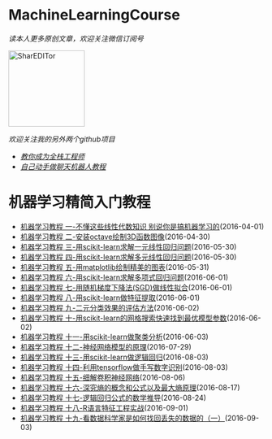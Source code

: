 MachineLearningCourse
==============
_读本人更多原创文章，欢迎关注微信订阅号_

<img src="https://github.com/warmheartli/MachineLearningCourse/blob/master/weixinpub.jpg" width = "150" height = "150" alt="SharEDITor" />

_欢迎关注我的另外两个github项目_
 * [_教你成为全栈工程师_](https://github.com/warmheartli/FullStackDeveloperCourse)
 * [_自己动手做聊天机器人教程_](https://github.com/warmheartli/ChatBotCourse)

机器学习精简入门教程
==============
 * [机器学习教程 一-不懂这些线性代数知识 别说你是搞机器学习的](http://www.shareditor.com/blogshow/?blogId=1)(2016-04-01)
 * [机器学习教程 二-安装octave绘制3D函数图像](http://www.shareditor.com/blogshow/?blogId=28)(2016-04-30)
 * [机器学习教程 三-用scikit-learn求解一元线性回归问题](http://www.shareditor.com/blogshow/?blogId=53)(2016-05-30)
 * [机器学习教程 四-用scikit-learn求解多元线性回归问题](http://www.shareditor.com/blogshow/?blogId=54)(2016-05-30)
 * [机器学习教程 五-用matplotlib绘制精美的图表](http://www.shareditor.com/blogshow/?blogId=55)(2016-05-31)
 * [机器学习教程 六-用scikit-learn求解多项式回归问题](http://www.shareditor.com/blogshow/?blogId=56)(2016-06-01)
 * [机器学习教程 七-用随机梯度下降法(SGD)做线性拟合](http://www.shareditor.com/blogshow/?blogId=57)(2016-06-01)
 * [机器学习教程 八-用scikit-learn做特征提取](http://www.shareditor.com/blogshow/?blogId=58)(2016-06-01)
 * [机器学习教程 九-二元分类效果的评估方法](http://www.shareditor.com/blogshow/?blogId=59)(2016-06-02)
 * [机器学习教程 十-用scikit-learn的网格搜索快速找到最优模型参数](http://www.shareditor.com/blogshow/?blogId=60)(2016-06-02)
 * [机器学习教程 十一-用scikit-learn做聚类分析](http://www.shareditor.com/blogshow/?blogId=61)(2016-06-03)
 * [机器学习教程 十二-神经网络模型的原理](http://www.shareditor.com/blogshow/?blogId=91)(2016-07-29)
 * [机器学习教程 十三-用scikit-learn做逻辑回归](http://www.shareditor.com/blogshow/?blogId=93)(2016-08-03)
 * [机器学习教程 十四-利用tensorflow做手写数字识别](http://www.shareditor.com/blogshow/?blogId=94)(2016-08-03)
 * [机器学习教程 十五-细解卷积神经网络](http://www.shareditor.com/blogshow/?blogId=95)(2016-08-06)
 * [机器学习教程 十六-深究熵的概念和公式以及最大熵原理](http://www.shareditor.com/blogshow/?blogId=98)(2016-08-17)
 * [机器学习教程 十七-逻辑回归公式的数学推导](http://www.shareditor.com/blogshow/?blogId=102)(2016-08-24)
 * [机器学习教程 十八-R语言特征工程实战](http://www.shareditor.com/blogshow/?blogId=106)(2016-09-01)
 * [机器学习教程 十九-看数据科学家是如何找回丢失的数据的（一）](http://www.shareditor.com/blogshow/?blogId=107)(2016-09-03)
